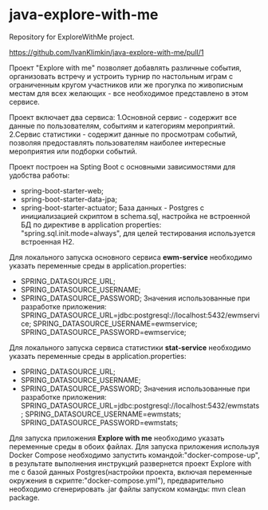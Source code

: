 # java-explore-with-me

Repository for ExploreWithMe project.

https://github.com/IvanKlimkin/java-explore-with-me/pull/1

Проект "Explore with me" позволяет добавлять различные события, организовать встречу и устроить турнир по настольным
играм с ограниченным кругом участников или же прогулка по живописным местам для всех желающих - все необходимое
представлено в этом сервисе.

Проект включает два сервиса:
1.Основной сервис - содержит все данные по пользователям, событиям и категориям мероприятий.
2.Сервис статистики - содержит данные по просмотрам событий, позволяя предоставлять пользователям наиболее интересные
мероприятия или подборки событий.

Проект построен на Spting Boot с основными зависимостями для удобства работы:

- spring-boot-starter-web;
- spring-boot-starter-data-jpa;
- spring-boot-starter-actuator;
  База данных - Postgres с инициализацией скриптом в schema.sql, настройка не встроенной БД по директиве в application
  properties: "spring.sql.init.mode=always", для целей тестирования используется встроенная H2.

Для локального запуска основного сервиса **ewm-service** необходимо указать переменные среды в application.properties:

- SPRING_DATASOURCE_URL;
- SPRING_DATASOURCE_USERNAME;
- SPRING_DATASOURCE_PASSWORD;
  Значения использованные при разработке приложения:
  SPRING_DATASOURCE_URL=jdbc:postgresql://localhost:5432/ewmservice;
  SPRING_DATASOURCE_USERNAME=ewmservice;
  SPRING_DATASOURCE_PASSWORD=ewmservice;

Для локального запуска сервиса статистики **stat-service** необходимо указать переменные среды в application.properties:

- SPRING_DATASOURCE_URL;
- SPRING_DATASOURCE_USERNAME;
- SPRING_DATASOURCE_PASSWORD;
  Значения использованные при разработке приложения:
  SPRING_DATASOURCE_URL=jdbc:postgresql://localhost:5432/ewmstats;
  SPRING_DATASOURCE_USERNAME=ewmstats;
  SPRING_DATASOURCE_PASSWORD=ewmstats;

Для запуска приложения **Explore with me** необходимо указать переменные среды в обоих файлах.
Для запуска приложения используя Docker Compose необходимо запустить командой:"docker-compose-up", в результате
выполнения инструкций развернется проект Explore with me с базой данных Postgres(настройки проекта, включая переменные
окружения в скрипте:"docker-compose.yml"), предварительно необходимо сгенерировать .jar файлы запуском команды: mvn
clean package.

